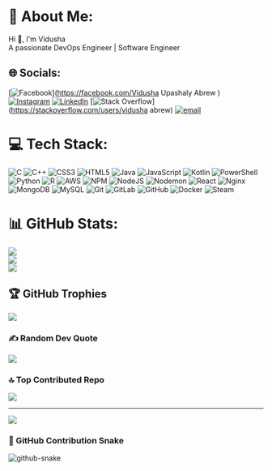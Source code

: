 # 💫 About Me:
Hi 👋, I'm Vidusha<br>A passionate DevOps Engineer | Software Engineer


## 🌐 Socials:
[![Facebook](https://img.shields.io/badge/Facebook-%231877F2.svg?logo=Facebook&logoColor=white)](https://facebook.com/Vidusha Upashaly Abrew ) [![Instagram](https://img.shields.io/badge/Instagram-%23E4405F.svg?logo=Instagram&logoColor=white)](https://instagram.com/K.VIDUSHA) [![LinkedIn](https://img.shields.io/badge/LinkedIn-%230077B5.svg?logo=linkedin&logoColor=white)](https://linkedin.com/in/www.linkedin.com/in/de-abrew-k-v-u) [![Stack Overflow](https://img.shields.io/badge/-Stackoverflow-FE7A16?logo=stack-overflow&logoColor=white)](https://stackoverflow.com/users/vidusha abrew) [![email](https://img.shields.io/badge/Email-D14836?logo=gmail&logoColor=white)](mailto:vidushaupashaly@gmail.com) 

# 💻 Tech Stack:
![C](https://img.shields.io/badge/c-%2300599C.svg?style=for-the-badge&logo=c&logoColor=white) ![C++](https://img.shields.io/badge/c++-%2300599C.svg?style=for-the-badge&logo=c%2B%2B&logoColor=white) ![CSS3](https://img.shields.io/badge/css3-%231572B6.svg?style=for-the-badge&logo=css3&logoColor=white) ![HTML5](https://img.shields.io/badge/html5-%23E34F26.svg?style=for-the-badge&logo=html5&logoColor=white) ![Java](https://img.shields.io/badge/java-%23ED8B00.svg?style=for-the-badge&logo=openjdk&logoColor=white) ![JavaScript](https://img.shields.io/badge/javascript-%23323330.svg?style=for-the-badge&logo=javascript&logoColor=%23F7DF1E) ![Kotlin](https://img.shields.io/badge/kotlin-%237F52FF.svg?style=for-the-badge&logo=kotlin&logoColor=white) ![PowerShell](https://img.shields.io/badge/PowerShell-%235391FE.svg?style=for-the-badge&logo=powershell&logoColor=white) ![Python](https://img.shields.io/badge/python-3670A0?style=for-the-badge&logo=python&logoColor=ffdd54) ![R](https://img.shields.io/badge/r-%23276DC3.svg?style=for-the-badge&logo=r&logoColor=white) ![AWS](https://img.shields.io/badge/AWS-%23FF9900.svg?style=for-the-badge&logo=amazon-aws&logoColor=white) ![NPM](https://img.shields.io/badge/NPM-%23CB3837.svg?style=for-the-badge&logo=npm&logoColor=white) ![NodeJS](https://img.shields.io/badge/node.js-6DA55F?style=for-the-badge&logo=node.js&logoColor=white) ![Nodemon](https://img.shields.io/badge/NODEMON-%23323330.svg?style=for-the-badge&logo=nodemon&logoColor=%BBDEAD) ![React](https://img.shields.io/badge/react-%2320232a.svg?style=for-the-badge&logo=react&logoColor=%2361DAFB) ![Nginx](https://img.shields.io/badge/nginx-%23009639.svg?style=for-the-badge&logo=nginx&logoColor=white) ![MongoDB](https://img.shields.io/badge/MongoDB-%234ea94b.svg?style=for-the-badge&logo=mongodb&logoColor=white) ![MySQL](https://img.shields.io/badge/mysql-4479A1.svg?style=for-the-badge&logo=mysql&logoColor=white) ![Git](https://img.shields.io/badge/git-%23F05033.svg?style=for-the-badge&logo=git&logoColor=white) ![GitLab](https://img.shields.io/badge/gitlab-%23181717.svg?style=for-the-badge&logo=gitlab&logoColor=white) ![GitHub](https://img.shields.io/badge/github-%23121011.svg?style=for-the-badge&logo=github&logoColor=white) ![Docker](https://img.shields.io/badge/docker-%230db7ed.svg?style=for-the-badge&logo=docker&logoColor=white) ![Steam](https://img.shields.io/badge/steam-%23000000.svg?style=for-the-badge&logo=steam&logoColor=white)
# 📊 GitHub Stats:
![](https://github-readme-stats.vercel.app/api?username=VidAbw&theme=dark&hide_border=false&include_all_commits=true&count_private=true)<br/>
![](https://nirzak-streak-stats.vercel.app/?user=VidAbw&theme=dark&hide_border=false)<br/>
![](https://github-readme-stats.vercel.app/api/top-langs/?username=VidAbw&theme=dark&hide_border=false&include_all_commits=true&count_private=true&layout=compact)

## 🏆 GitHub Trophies
![](https://github-profile-trophy.vercel.app/?username=VidAbw&theme=radical&no-frame=false&no-bg=false&margin-w=4)

### ✍️ Random Dev Quote
![](https://quotes-github-readme.vercel.app/api?type=horizontal&theme=radical)


### 🔝 Top Contributed Repo
![](https://github-contributor-stats.vercel.app/api?username=VidAbw&limit=5&theme=dark&combine_all_yearly_contributions=true)

---
[![](https://visitcount.itsvg.in/api?id=VidAbw&icon=0&color=0)](https://visitcount.itsvg.in)

<!-- Proudly created with GPRM ( https://gprm.itsvg.in ) -->


### 🐍 GitHub Contribution Snake  
<picture>
  <source 
    media="(prefers-color-scheme: dark)" 
    srcset="https://raw.githubusercontent.com/VidAbw/github-snake/output/github-contribution-grid-snake-dark.svg"
  >
  <source 
    media="(prefers-color-scheme: light)" 
    srcset="https://raw.githubusercontent.com/VidAbw/github-snake/output/github-contribution-grid-snake.svg"
  >
  <img 
    alt="github-snake" 
    src="https://raw.githubusercontent.com/VidAbw/github-snake/output/github-contribution-grid-snake.svg"
  >
</picture>